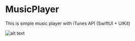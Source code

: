 # MusicPlayer
This is simple music player with iTunes API (SwiftUI + UIKit)

![alt text](https://i.ibb.co/BNmMKk5/Screen-Recording-2020-05-28-at-1.gif)
